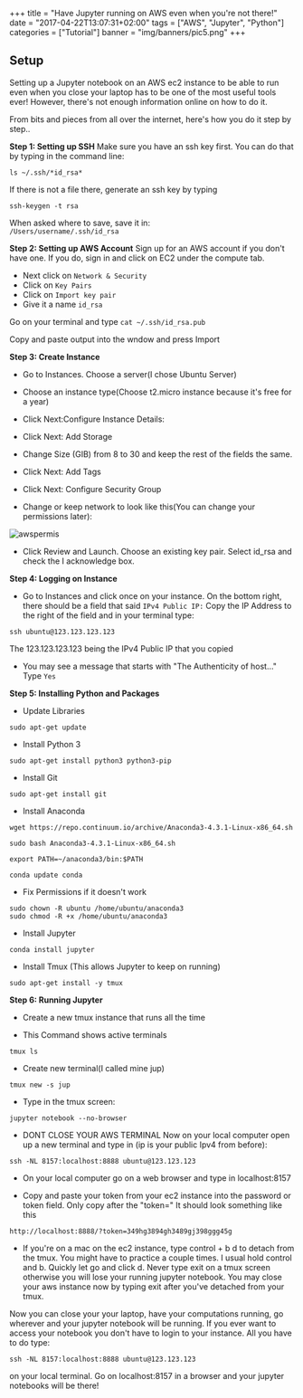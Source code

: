 +++
title = "Have Jupyter running on AWS even when you're not there!"
date = "2017-04-22T13:07:31+02:00"
tags = ["AWS", "Jupyter", "Python"]
categories = ["Tutorial"]
banner = "img/banners/pic5.png"
+++

## Setup

Setting up a Jupyter notebook on an AWS ec2 instance to be able to run even when you close your laptop has to be one of the most useful tools ever! However, there's not enough information online on how to do it.

From bits and pieces from all over the internet, here's how you do it step by step..

**Step 1: Setting up SSH** 
Make sure you have an ssh key first.  You can do that by typing in the command line:
 ```commandline
ls ~/.ssh/*id_rsa*
```
If there is not a file there, generate an ssh key by typing 
```commandline
ssh-keygen -t rsa
```
When asked where to save, save it in:     
`/Users/username/.ssh/id_rsa`


 **Step 2: Setting up AWS Account**
 Sign up for an AWS account if you don't have one. If you do, sign in and click on EC2 under the compute tab.
 
*  Next click on `Network & Security`
*  Click on `Key Pairs`
*  Click on `Import key pair`
* Give it a name `id_rsa`
 
 Go on your terminal and type `cat ~/.ssh/id_rsa.pub`
 
 Copy and paste output into the wndow and press Import
 
 **Step 3: Create Instance**
 * Go to Instances. Choose a server(I chose Ubuntu Server)
 
 * Choose an instance type(Choose t2.micro instance because it's free for a year)
 
 * Click Next:Configure Instance Details:    
 
 * Click Next: Add Storage
 
 * Change Size (GIB) from 8 to 30 and keep the rest of the fields the same.
 
 * Click Next: Add Tags
 
 * Click Next: Configure Security Group
 
 * Change or keep network to look like this(You can change your permissions later):


 ![awspermis](/img/aws_permis.png)

 
 *  Click Review and Launch. Choose an existing key pair. Select id_rsa and check the I acknowledge box.
 
 **Step 4: Logging on Instance**
 
 * Go to Instances and click once on your instance. On the bottom right, there should be a field that said `IPv4 Public IP:` Copy the IP Address to the right of the field and in your terminal type:
  
  `ssh ubuntu@123.123.123.123`    
  
  The 123.123.123.123 being the IPv4 Public IP that you copied
  
  * You may see a message that starts with "The Authenticity of host..." Type `Yes`
  
 **Step 5: Installing Python and Packages**
 
* Update Libraries
```commandline
sudo apt-get update
```

* Install Python 3
```commandline
sudo apt-get install python3 python3-pip
```

* Install Git
```commandline
sudo apt-get install git
```
* Install Anaconda
```commandline
wget https://repo.continuum.io/archive/Anaconda3-4.3.1-Linux-x86_64.sh
```
```commandline
sudo bash Anaconda3-4.3.1-Linux-x86_64.sh
```

```commandline
export PATH=~/anaconda3/bin:$PATH
```

```commandline
conda update conda
```

* Fix Permissions if it doesn't work
```commandline
sudo chown -R ubuntu /home/ubuntu/anaconda3 
sudo chmod -R +x /home/ubuntu/anaconda3
```

* Install Jupyter
```commandline
conda install jupyter
```

* Install Tmux  (This allows Jupyter to keep on running)
```commandline
sudo apt-get install -y tmux
```

**Step 6: Running Jupyter**

* Create a new tmux instance that runs all the time

* This Command shows active terminals
```commandline
tmux ls
```

* Create new terminal(I called mine jup)
```commandline
tmux new -s jup
```

* Type in the tmux screen:
```commandline
jupyter notebook --no-browser
```
* DONT CLOSE YOUR AWS TERMINAL
Now on your local computer open up a new terminal and type in (ip is your public Ipv4 from before):

```commandline
ssh -NL 8157:localhost:8888 ubuntu@123.123.123
```

* On your local computer go on a web browser and type in localhost:8157

* Copy and paste your token from your ec2 instance into the password or token field. Only copy after the "token="
It should look something like this 
```commandline
http://localhost:8888/?token=349hg3894gh3489gj398ggg45g
```

* If you're on a mac on the ec2 instance, type control + b d to detach from the tmux. You might have to practice a couple times. I usual hold control and b. Quickly let go and click d. Never type exit on a tmux screen otherwise you will lose your running jupyter notebook. You may close your aws instance now by typing exit after you've detached from your tmux.


Now you can close your your laptop, have your computations running, go wherever and your jupyter notebook will be running. If you ever want to access your notebook you don't have to login to your instance. All you have to do type:
```commandline
ssh -NL 8157:localhost:8888 ubuntu@123.123.123
```
on your local terminal. Go on localhost:8157 in a browser and your jupyter notebooks will be there!
